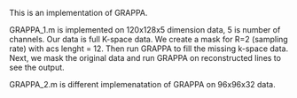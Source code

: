 This is an implementation of GRAPPA.

GRAPPA_1.m is implemented on 120x128x5 dimension data, 5 is number of channels.
Our data is full K-space data. We create a mask for R=2 (sampling rate) with acs lenght = 12.
Then run GRAPPA to fill the missing k-space data.
Next, we mask the original data and run GRAPPA on reconstructed lines to see the output. 

GRAPPA_2.m is different implemenatation of GRAPPA on 96x96x32 data. 
